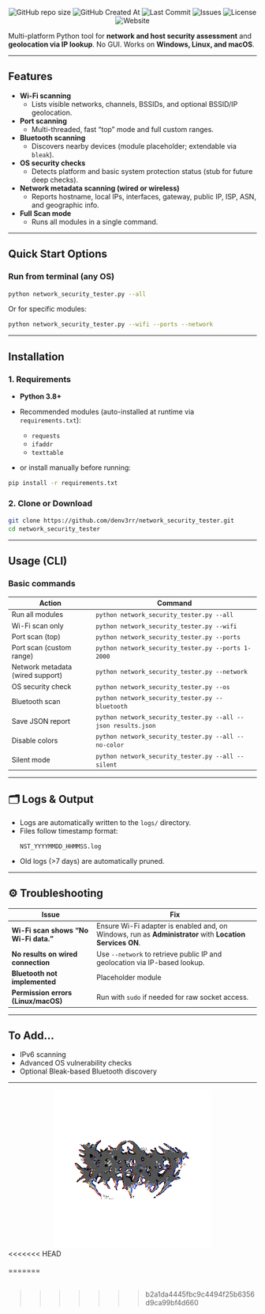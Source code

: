 <div align="center">

  ![GitHub repo size](https://img.shields.io/github/repo-size/denv3rr/network_security_tester)
  ![GitHub Created At](https://img.shields.io/github/created-at/denv3rr/network_security_tester)
  ![Last Commit](https://img.shields.io/github/last-commit/denv3rr/network_security_tester)
  ![Issues](https://img.shields.io/github/issues/denv3rr/network_security_tester)
  ![License](https://img.shields.io/github/license/denv3rr/network_security_tester)
  ![Website](https://img.shields.io/website?url=https%3A%2F%2Fseperet.com&label=seperet.com)
  
</div>

Multi-platform Python tool for **network and host security assessment** and **geolocation via IP lookup**. No GUI. Works on **Windows, Linux, and macOS**.

---

## Features

- **Wi-Fi scanning**
  - Lists visible networks, channels, BSSIDs, and optional BSSID/IP geolocation.
- **Port scanning**
  - Multi-threaded, fast “top” mode and full custom ranges.
- **Bluetooth scanning**
  - Discovers nearby devices (module placeholder; extendable via `bleak`).
- **OS security checks**
  - Detects platform and basic system protection status (stub for future deep checks).
- **Network metadata scanning (wired or wireless)**
  - Reports hostname, local IPs, interfaces, gateway, public IP, ISP, ASN, and geographic info.
- **Full Scan mode**
  - Runs all modules in a single command.

---

## Quick Start Options

### Run from terminal (any OS)

```bash
python network_security_tester.py --all
```

Or for specific modules:

```bash
python network_security_tester.py --wifi --ports --network
```

---

## Installation

### **1. Requirements**

- **Python 3.8+**
- Recommended modules (auto-installed at runtime via `requirements.txt`):
  - `requests`
  - `ifaddr`
  - `texttable`

- or install manually before running:

```bash
pip install -r requirements.txt
```

### **2. Clone or Download**

```bash
git clone https://github.com/denv3rr/network_security_tester.git
cd network_security_tester
```

---

## Usage (CLI)

### **Basic commands**

| Action | Command |
|--------|----------|
| Run all modules | `python network_security_tester.py --all` |
| Wi-Fi scan only | `python network_security_tester.py --wifi` |
| Port scan (top) | `python network_security_tester.py --ports` |
| Port scan (custom range) | `python network_security_tester.py --ports 1-2000` |
| Network metadata (wired support) | `python network_security_tester.py --network` |
| OS security check | `python network_security_tester.py --os` |
| Bluetooth scan | `python network_security_tester.py --bluetooth` |
| Save JSON report | `python network_security_tester.py --all --json results.json` |
| Disable colors | `python network_security_tester.py --all --no-color` |
| Silent mode | `python network_security_tester.py --all --silent` |

---

## 🗂 Logs & Output

- Logs are automatically written to the `logs/` directory.
- Files follow timestamp format:
  ```
  NST_YYYYMMDD_HHMMSS.log
  ```
- Old logs (>7 days) are automatically pruned.

---

## ⚙️ Troubleshooting

| Issue | Fix |
|-------|-----|
| **Wi-Fi scan shows “No Wi-Fi data.”** | Ensure Wi-Fi adapter is enabled and, on Windows, run as **Administrator** with **Location Services ON**. |
| **No results on wired connection** | Use `--network` to retrieve public IP and geolocation via IP-based lookup. |
| **Bluetooth not implemented** | Placeholder module |
| **Permission errors (Linux/macOS)** | Run with `sudo` if needed for raw socket access. |

---

## To Add...

- IPv6 scanning  
- Advanced OS vulnerability checks  
- Optional Bleak-based Bluetooth discovery

---

[COMMENT]: <LOGO*****************************************>
<div align="center">
  <a href="https://seperet.com">
    <img src=https://github.com/denv3rr/denv3rr/blob/main/IMG_4225.gif/>    
  </a>
</div>
<<<<<<< HEAD
<br></br>
=======
<br></br>

>>>>>>> b2a1da4445fbc9c4494f25b6356d9ca99bf4d660
